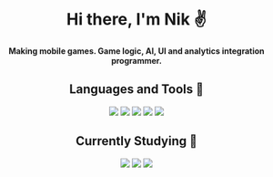 <h1 align="center"> Hi there, I'm Nik &#9996; </h1>

<p align="center"><strong>Making mobile games. Game logic, AI, UI and analytics integration programmer.</strong></p>

<!-- 
<p align="center">
<img src="https://github-readme-stats.vercel.app/api?username=Knockey&count_private=true&hide=stars,issues,contribs&show_icons=true&theme=radical" width="410 height="500"/>
<img src="https://github-readme-stats.vercel.app/api/top-langs/?username=Knockey&layout=compact&theme=radical" width="410  height="500"/>
</p>
<br />
-->

<h2 align="center"> Languages and Tools 💼 </h2>
<p align="center">
<img src="https://img.shields.io/badge/-Unity-090909?style=for-the-badge&logo=unity&logoColor=white" /> 
<img src="https://img.shields.io/badge/-C%23-903ba7?style=for-the-badge&logo=.net&logoColor=white" /> 
<img src="https://img.shields.io/badge/-Git-F05032?&style=for-the-badge&logo=git&logoColor=white" /> 
<img src="https://img.shields.io/badge/github-%23121011.svg?style=for-the-badge&logo=github&logoColor=white" />  
<img src="https://img.shields.io/badge/-VS2022-903ba7?&style=for-the-badge&logo=visual-studio&logoColor=white" />
<br />
  
<h2 align="center"> Currently Studying 📕</h2>
<p align="center"> 
<img src="https://img.shields.io/badge/-ASP.NET-903ba7?&style=for-the-badge&logo=.net&logoColor=white" /> 
<img src="https://img.shields.io/badge/-JavaScript-efd81d?style=for-the-badge&logo=javascript&logoColor=white" /> 
<img src="https://img.shields.io/badge/-NODE.JS-8cbf3d?style=for-the-badge&logo=node.js&logoColor=white" />
<br />

